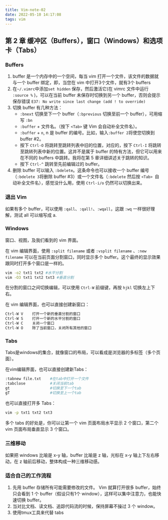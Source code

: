 ```yaml
---
title: Vim-note-02
date: 2022-05-10 14:17:08
tags: vim
---
```


## 第 2 章 缓冲区（Buffers），窗口（Windows）和选项卡（Tabs）



### Buffers

1. buffer 是一个内存中的一个空间，每当 vim 打开一个文件，该文件的数据就与一个 buffer 绑定，即，当您在 vim 中打开3个文件，就有3个 buffers
2. 在`~/.vimrc`中添加`set hidden` 保存，然后激活它(在 vimrc 文件中运行  `:source %` )，可以在当前 buffer 未保存时切换到另一个 buffer，否则会提示保存错误 `E37: No write since last change (add ! to override)`
3. 切换 buffer 有几种方法：
   - `:bnext`  切换至下一个 buffer（`:bprevious` 切换至前一个  buffer），可用缩写 `:bn`
   - `:buffer`  + 文件名。（按下 `<Tab>` 键 Vim 会自动补全文件名）。
   - `:buffer`  + `n`, n 是  buffer 的编号。比如，输入`:buffer 2`将使您切换到 buffer #2。
   - 按下 `Ctrl-O` 将跳转至跳转列表中旧的位置，对应的，按下 `Ctrl-I` 将跳转至跳转列表中新的位置。这并不是属于 buffer 的特有方法，但它可以用来在不同的 buffers 中跳转。我将在第 5 章详细讲述关于跳转的知识。
   - 按下 `Ctrl-^` 跳转至先前编辑过的 buffer。
4. 删除 buffer 可以输入 `:bdelete`。这条命令也可以接收一个 buffer 编号（`:bdelete 3`将删除 buffer #3）或一个文件名（`:bdelete` 然后按 `<Tab> `自动补全文件名），感觉没什么用，使用 `Ctrl-i/o` 仍然可以切换出来。



### 退出 Vim

如果有多个 buffer，可以使用 `:qall`、`:qall!`、`:wqall`，这跟 `:wq` 一样很好理解，测试 all 可以缩写成 a.



### Windows

窗口、视图，及我们看到的 vim 界面。

在 vim 编辑界面，使用 `:split filename`  或者  `:vsplit filename` 、`:new filename` 可以在当前页面分割窗口，同时显示多个 buffer。这个最终的显示效果跟同时打开多个窗口是一样的。

```bash
vim -o2 txt1 txt2 #水平分割
vim -O3 txt1 txt2 txt3 #垂直分割
```

在分割的窗口之间切换编辑，可以使用 `Ctrl-W`  前缀键，再按 `hjkl` 切换左上下右。

在 vim 编辑界面，也可以直接创建新窗口：

```bash
Ctrl-W V    打开一个新的垂直分割的窗口
Ctrl-W S    打开一个新的水平分割的窗口
Ctrl-W C    关闭一个窗口
Ctrl-W O    除了当前窗口，关闭所有其他的窗口
```



### Tabs

Tabs是windows的集合，就像窗口的布局，可以看成是浏览器的多标签（多个页面）。

 在vim编辑界面，也可以直接创建新Tabs：

```bash
:tabnew file.txt    #在tab中打开一个文件
:tabclose           #关闭当前tab
gt                  #切换至下一个tab
gT                  #切换至上一个tab
```

也可以直接打开多 Tabs：

```bash
vim -p txt1 txt2 txt3
```

多个 tabs 的好处是，你可以让第一个 vim 页面布局水平显示 2 个窗口，第二个 vim 页面布局垂直显示 3 个窗口。



### 三维移动

如果把 windows 比喻是 x-y 轴，buffer 比喻是 z 轴，光标在 x-y 轴上下左右移动，在 z 轴前后移动，整体构成一种三维移动感。



### 适合自己的工作流程

1. 先用 buffer 存储所有可能需要修改的文件。 Vim 就算打开很多 buffer，始终只会看到 1 个 buffer（假设只有1个 window），这样可以集中注意力，也能快速切换 buffer。
2. 当对比文档、读文档、追踪代码流的时候，保持屏幕不操过 3 个 window。
3. 使用tmux工具来代替 tabs

